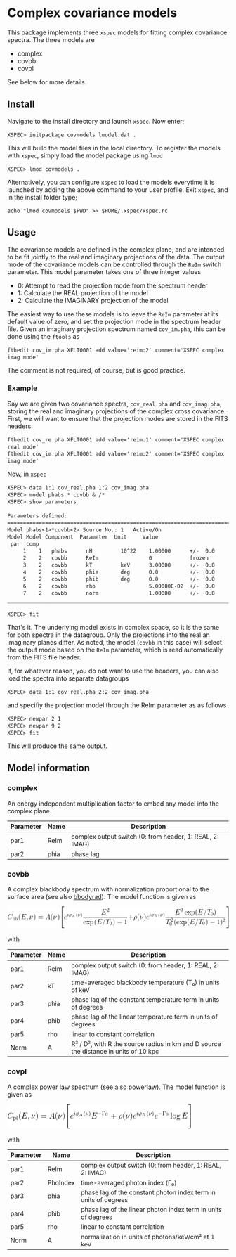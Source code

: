 
# Complex covariance models

This package implements three `xspec` models for fitting complex covariance
spectra. The three models are

* complex
* covbb
* covpl

See below for more details. 


## Install

Navigate to the install directory and launch `xspec`. Now enter;

	XSPEC> initpackage covmodels lmodel.dat .

This will build the model files in the local directory. To register the
models with `xspec`, simply load the model package using `lmod`
	
	XSPEC> lmod covmodels .

Alternatively, you can configure `xspec` to load the models everytime it is
launched by adding the above command to your user profile. Exit `xspec`, and in the
install folder type;

	echo "lmod covmodels $PWD" >> $HOME/.xspec/xspec.rc

## Usage

The covariance models are defined in the complex plane, and are intended to be
fit jointly to the real and imaginary projections of the data. The output mode
of the covariance models can be controlled through the `ReIm` switch parameter.
This model parameter takes one of three integer values

* 0: Attempt to read the projection mode from the spectrum header
* 1: Calculate the REAL projection of the model
* 2: Calculate the IMAGINARY projection of the model

The easiest way to use these models is to leave the `ReIm` parameter at its default
value of zero, and set the projection mode in the spectrum header file. Given
an imaginary projection spectrum named `cov_im.pha`, this can be done using
the `ftools` as

	fthedit cov_im.pha XFLT0001 add value='reim:2' comment='XSPEC complex imag mode'

The comment is not required, of course, but is good practice. 

### Example

Say we are given two covariance spectra, `cov_real.pha` and `cov_imag.pha`,
storing the real and imaginary projections of the complex cross covariance.
First, we will want to ensure that the projection modes are stored in the
FITS headers

	fthedit cov_re.pha XFLT0001 add value='reim:1' comment='XSPEC complex real mode'
	fthedit cov_im.pha XFLT0001 add value='reim:2' comment='XSPEC complex imag mode'
	
Now, in `xspec`

	XSPEC> data 1:1 cov_real.pha 1:2 cov_imag.pha
	XSPEC> model phabs * covbb & /*
	XSPEC> show parameters

	Parameters defined:
	========================================================================
	Model phabs<1>*covbb<2> Source No.: 1   Active/On
	Model Model Component  Parameter  Unit     Value
	 par  comp
		 1    1   phabs      nH         10^22    1.00000      +/-  0.0          
		 2    2   covbb      ReIm                0            frozen
		 3    2   covbb      kT         keV      3.00000      +/-  0.0          
		 4    2   covbb      phia       deg      0.0          +/-  0.0          
		 5    2   covbb      phib       deg      0.0          +/-  0.0          
		 6    2   covbb      rho                 5.00000E-02  +/-  0.0          
		 7    2   covbb      norm                1.00000      +/-  0.0          
	________________________________________________________________________

	XSPEC> fit

That's it. The underlying model exists in complex space, so it is the same for both
spectra in the datagroup. Only the projections into the real an imaginary
planes differ. As noted, the model (`covbb` in this case) will select the
output mode based on the `ReIm` parameter, which is read automatically from the
FITS file header.  

If, for whatever reason, you do not want to use the headers, you can also load
the spectra into separate datagroups

	XSPEC> data 1:1 cov_real.pha 2:2 cov_imag.pha

and specifiy the projection model through the ReIm parameter as as follows

	XSPEC> newpar 2 1
	XSPEC> newpar 9 2
	XSPEC> fit

This will produce the same output. 

## Model information

### complex

An energy independent multiplication factor to embed any model into the complex plane.

Parameter | Name | Description
--------- | ---- | --------------
par1 | ReIm	| complex output switch (0: from header, 1: REAL, 2: IMAG)
par2 | phia	| phase lag 

### covbb

A complex blackbody spectrum with normalization proportional to the surface area (see also
[bbodyrad](https://heasarc.gsfc.nasa.gov/xanadu/xspec/manual/node139.html)). The model
function is given as

![covbb equation](covbb-eq.png)


with

Parameter | Name | Description
--------- | ---- | --------------
par1 | ReIm	| complex output switch (0: from header, 1: REAL, 2: IMAG)
par2 | kT		| time-averaged blackbody temperature (T₀) in units of keV
par3 | phia	| phase lag of the constant temperature term in units of degrees
par4 | phib	| phase lag of the linear temperature term in units of degrees
par5 | rho	| linear to constant correlation
Norm | A		| R² / D², with R the source radius in km and D source the distance in units of 10 kpc


### covpl

A complex power law spectrum (see also [powerlaw](https://heasarc.gsfc.nasa.gov/xanadu/xspec/manual/node213.html)).
The model function is given as

![covpl equation](covpl-eq.png)

with

Parameter | Name | Description
--------- | ---- | --------------
par1 | ReIm	| complex output switch (0: from header, 1: REAL, 2: IMAG)
par2 | PhoIndex	| time-averaged photon index (Γ₀)
par3 | phia	| phase lag of the constant photon index term in units of degrees
par4 | phib	| phase lag of the linear photon index term in units of degrees
par5 | rho	| linear to constant correlation
Norm | A	  | normalization in units of photons/keV/cm² at 1 keV


